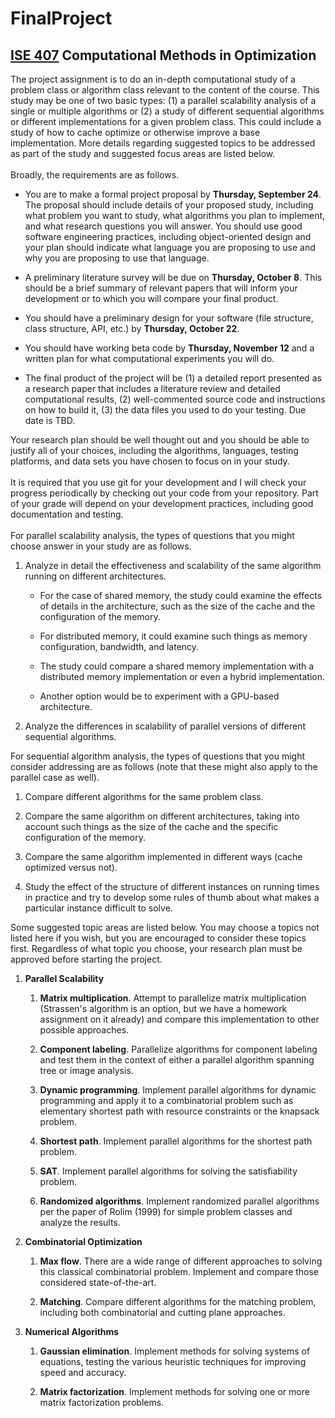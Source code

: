 # FinalProject
## [ISE 407](lehighisecourses.github.io/ISE407) Computational Methods in Optimization

The project assignment is to do an in-depth computational study of a
problem class or algorithm class relevant to the content of the course.
This study may be one of two basic types: (1) a parallel scalability
analysis of a single or multiple algorithms or (2) a study of different
sequential algorithms or different implementations for a given problem
class. This could include a study of how to cache optimize or otherwise
improve a base implementation. More details regarding suggested topics
to be addressed as part of the study and suggested focus areas are
listed below.\
 \
Broadly, the requirements are as follows.

-   You are to make a formal project proposal by **Thursday, September
    24**. The proposal should include details of your proposed study,
    including what problem you want to study, what algorithms you plan
    to implement, and what research questions you will answer. You
    should use good software engineering practices, including
    object-oriented design and your plan should indicate what language
    you are proposing to use and why you are proposing to use that
    language.

-   A preliminary literature survey will be due on **Thursday, October
    8**. This should be a brief summary of relevant papers that will
    inform your development or to which you will compare your final
    product.

-   You should have a preliminary design for your software (file
    structure, class structure, API, etc.) by **Thursday, October 22**.

-   You should have working beta code by **Thursday, November 12** and a
    written plan for what computational experiments you will do.

-   The final product of the project will be (1) a detailed report
    presented as a research paper that includes a literature review and
    detailed computational results, (2) well-commented source code and
    instructions on how to build it, (3) the data files you used to do
    your testing. Due date is TBD.

Your research plan should be well thought out and you should be able to
justify all of your choices, including the algorithms, languages,
testing platforms, and data sets you have chosen to focus on in your
study.\
 \
It is required that you use git for your development and I will check
your progress periodically by checking out your code from your
repository. Part of your grade will depend on your development
practices, including good documentation and testing.\
 \
For parallel scalability analysis, the types of questions that you might
choose answer in your study are as follows.

1.  Analyze in detail the effectiveness and scalability of the same
    algorithm running on different architectures.

    -   For the case of shared memory, the study could examine the
        effects of details in the architecture, such as the size of the
        cache and the configuration of the memory.

    -   For distributed memory, it could examine such things as memory
        configuration, bandwidth, and latency.

    -   The study could compare a shared memory implementation with a
        distributed memory implementation or even a hybrid
        implementation.

    -   Another option would be to experiment with a GPU-based
        architecture.

2.  Analyze the differences in scalability of parallel versions of
    different sequential algorithms.

For sequential algorithm analysis, the types of questions that you might
consider addressing are as follows (note that these might also apply to
the parallel case as well).

1.  Compare different algorithms for the same problem class.

2.  Compare the same algorithm on different architectures, taking into
    account such things as the size of the cache and the specific
    configuration of the memory.

3.  Compare the same algorithm implemented in different ways (cache
    optimized versus not).

4.  Study the effect of the structure of different instances on running
    times in practice and try to develop some rules of thumb about what
    makes a particular instance difficult to solve.

Some suggested topic areas are listed below. You may choose a topics not
listed here if you wish, but you are encouraged to consider these topics
first. Regardless of what topic you choose, your research plan must be
approved before starting the project.

1.  **Parallel Scalability**

    1.  **Matrix multiplication**. Attempt to parallelize matrix
        multiplication (Strassen's algorithm is an option, but we have a
        homework assignment on it already) and compare this
        implementation to other possible approaches.

    2.  **Component labeling**. Parallelize algorithms for component
        labeling and test them in the context of either a parallel
        algorithm spanning tree or image analysis.

    3.  **Dynamic programming**. Implement parallel algorithms for
        dynamic programming and apply it to a combinatorial problem such
        as elementary shortest path with resource constraints or the
        knapsack problem.

    4.  **Shortest path**. Implement parallel algorithms for the
        shortest path problem.

    5.  **SAT**. Implement parallel algorithms for solving the
        satisfiability problem.

    6.  **Randomized algorithms**. Implement randomized parallel
        algorithms per the paper of Rolim (1999) for simple problem
        classes and analyze the results.

2.  **Combinatorial Optimization**

    1.  **Max flow**. There are a wide range of different approaches to
        solving this classical combinatorial problem. Implement and
        compare those considered state-of-the-art.

    2.  **Matching**. Compare different algorithms for the matching
        problem, including both combinatorial and cutting plane
        approaches.

3.  **Numerical Algorithms**

    1.  **Gaussian elimination**. Implement methods for solving systems
        of equations, testing the various heuristic techniques for
        improving speed and accuracy.

    2.  **Matrix factorization**. Implement methods for solving one or
        more matrix factorization problems.
